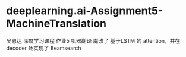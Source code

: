 # deeplearning.ai-Assignment5-MachineTranslation
吴恩达 深度学习课程 作业5  机器翻译
魔改了 基于LSTM 的 attention，并在 decoder 处实现了 Beamsearch 
